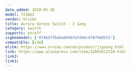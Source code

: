 ```yaml
---
date_added: 2020-05-20
model: T21W2Z
vendor: Orvibo
title: Aurora Series Switch - 2 Gang
category: switch
supports: on/off
zigbeemodel: ['074b3ffba5a045b7afd94c47079dd553']
compatible: [z2m]
mlink: https://www.orvibo.com/en/product/jiguang.html
link: https://www.aliexpress.com/item/32865812510.html
link2: 
link3: 
---
```

